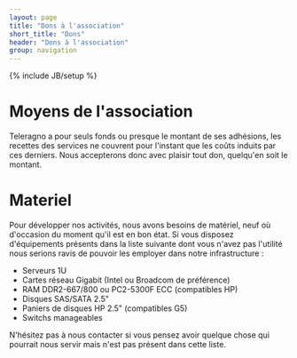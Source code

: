 ```yaml
---
layout: page
title: "Dons à l'association"
short_title: "Dons"
header: "Dons à l'association"
group: navigation
---
```

{% include JB/setup %}

# Moyens de l'association

Teleragno a pour seuls fonds ou presque le montant de ses adhésions, les recettes des services ne couvrent pour l'instant
que les coûts induits par ces derniers.
Nous accepterons donc avec plaisir tout don, quelqu'en soit le montant.

# Materiel

Pour développer nos activités, nous avons besoins de matériel, neuf où d'occasion du moment qu'il est en bon état.
Si vous disposez d'équipements présents dans la liste suivante dont vous n'avez pas l'utilité nous serions ravis de 
pouvoir les employer dans notre infrastructure :

* Serveurs 1U
* Cartes réseau Gigabit (Intel ou Broadcom de préférence)
* RAM DDR2-667/800 ou PC2-5300F ECC (compatibles HP)
* Disques SAS/SATA 2.5"
* Paniers de disques HP 2.5" (compatibles G5)
* Switchs manageables

N'hésitez pas à nous contacter si vous pensez avoir quelque chose qui pourrait nous servir mais n'est pas présent dans cette liste.

